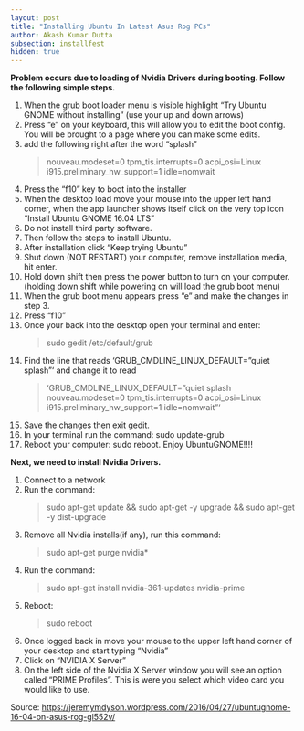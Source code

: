 ```yaml
---
layout: post
title: "Installing Ubuntu In Latest Asus Rog PCs"
author: Akash Kumar Dutta
subsection: installfest
hidden: true
---
```

**Problem occurs due to loading of Nvidia Drivers during booting. Follow the following simple steps.**
1. When the grub boot loader menu is visible highlight “Try Ubuntu GNOME without installing” (use your up and down arrows)
2. Press “e” on your keyboard, this will allow you to edit the boot config.
You will be brought to a page where you can make some edits.
3. add the following right after the word “splash”
    >nouveau.modeset=0 tpm_tis.interrupts=0 acpi_osi=Linux i915.preliminary_hw_support=1 idle=nomwait
4. Press the “f10” key to boot into the installer
5. When the desktop load move your mouse into the upper left hand corner, when the app launcher shows itself click on the very top icon “Install Ubuntu GNOME 16.04 LTS”
6. Do not install third party software.
7. Then follow the steps to install Ubuntu.
8. After installation click “Keep trying Ubuntu”
9. Shut down (NOT RESTART) your computer, remove installation media, hit enter.
10. Hold down shift then press the power button to turn on your computer. (holding down shift while powering on will load the grub boot menu)
11. When the grub boot menu appears press “e” and make the changes in step 3.
12. Press “f10”
13. Once your back into the desktop open your terminal and enter:
    >sudo gedit /etc/default/grub
14. Find the line that reads ‘GRUB_CMDLINE_LINUX_DEFAULT=”quiet splash”‘ and change it to read
    >‘GRUB_CMDLINE_LINUX_DEFAULT=”quiet splash nouveau.modeset=0 tpm_tis.interrupts=0 acpi_osi=Linux         i915.preliminary_hw_support=1 idle=nomwait”‘
15. Save the changes then exit gedit.
16. In your terminal run the command: sudo update-grub
17. Reboot your computer: sudo reboot.
Enjoy UbuntuGNOME!!!!

**Next, we need to install Nvidia Drivers.**
1. Connect to a network
2. Run the command: 
    >sudo apt-get update && sudo apt-get -y upgrade && sudo apt-get -y dist-upgrade
3. Remove all Nvidia installs(if any), run this command: 
    >sudo apt-get purge nvidia*
4. Run the command: 
    >sudo apt-get install nvidia-361-updates nvidia-prime
5. Reboot: 
    >sudo reboot
6. Once logged back in move your mouse to the upper left hand corner of your desktop and start typing “Nvidia”
7. Click on “NVIDIA X Server”
8. On the left side of the Nvidia X Server window you will see an option called “PRIME Profiles”.  This is were you         select which video card you would like to use.

Source: https://jeremymdyson.wordpress.com/2016/04/27/ubuntugnome-16-04-on-asus-rog-gl552v/


